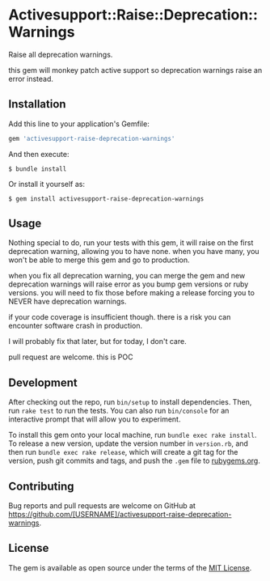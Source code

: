 # Activesupport::Raise::Deprecation::Warnings

Raise all deprecation warnings.

this gem will monkey patch active support so deprecation warnings raise an error instead.

## Installation

Add this line to your application's Gemfile:

```ruby
gem 'activesupport-raise-deprecation-warnings'
```

And then execute:

    $ bundle install

Or install it yourself as:

    $ gem install activesupport-raise-deprecation-warnings

## Usage

Nothing special to do, run your tests with this gem, it will raise on the first deprecation warning, allowing you to have none.
when you have many, you won't be able to merge this gem and go to production.

when you fix all deprecation warning, you can merge the gem and new deprecation warnings will raise error as you bump gem versions or ruby versions.
you will need to fix those before making a release
forcing you to NEVER have deprecation warnings.

if your code coverage is insufficient though. there is a risk you can encounter software crash in production.

I will probably fix that later, but for today, I don't care.

pull request are welcome. this is POC

## Development

After checking out the repo, run `bin/setup` to install dependencies. Then, run `rake test` to run the tests. You can also run `bin/console` for an interactive prompt that will allow you to experiment.

To install this gem onto your local machine, run `bundle exec rake install`. To release a new version, update the version number in `version.rb`, and then run `bundle exec rake release`, which will create a git tag for the version, push git commits and tags, and push the `.gem` file to [rubygems.org](https://rubygems.org).

## Contributing

Bug reports and pull requests are welcome on GitHub at https://github.com/[USERNAME]/activesupport-raise-deprecation-warnings.


## License

The gem is available as open source under the terms of the [MIT License](https://opensource.org/licenses/MIT).
